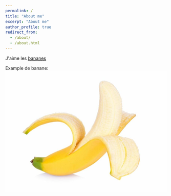 ```yaml
---
permalink: /
title: "About me"
excerpt: "About me"
author_profile: true
redirect_from: 
  - /about/
  - /about.html
---
```


J'aime les [bananes](https://mapetiteassiette.com/wp-content/uploads/2019/05/shutterstock_553887610-e1557046359887-800x601.jpg) 

Example de banane:
![Editing a markdown file for a talk](/images/editing-talk.png)